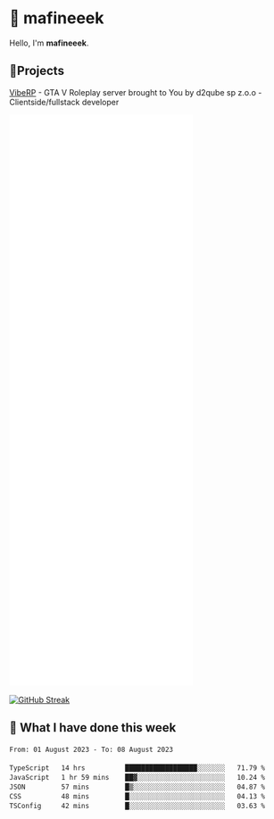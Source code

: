 # 👋 mafineeek
Hello, I'm **mafineeek**.

## 📝Projects

[VibeRP](https://v-rp.pl) - GTA V Roleplay server brought to You by d2qube sp z.o.o - Clientside/fullstack developer


![](./github-metrics.svg)

[![GitHub Streak](https://streak-stats.demolab.com/?user=mafineeek)](https://git.io/streak-stats)

## 📰 What I have done this week
<!--START_SECTION:waka-->

```txt
From: 01 August 2023 - To: 08 August 2023

TypeScript   14 hrs          ██████████████████░░░░░░░   71.79 %
JavaScript   1 hr 59 mins    ██▓░░░░░░░░░░░░░░░░░░░░░░   10.24 %
JSON         57 mins         █▒░░░░░░░░░░░░░░░░░░░░░░░   04.87 %
CSS          48 mins         █░░░░░░░░░░░░░░░░░░░░░░░░   04.13 %
TSConfig     42 mins         █░░░░░░░░░░░░░░░░░░░░░░░░   03.63 %
```

<!--END_SECTION:waka-->
